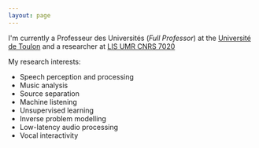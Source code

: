 ```yaml
---
layout: page
---
```


I'm currently a Professeur des Universités (*Full Professor*) at the [Université de Toulon](http://www.univ-tln.fr/) and a researcher at [LIS UMR CNRS 7020](http://www.lis-lab.fr/) 

My research interests:
 - Speech perception and processing
 - Music analysis
 - Source separation
 - Machine listening
 - Unsupervised learning
 - Inverse problem modelling
 - Low-latency audio processing
 - Vocal interactivity
 
